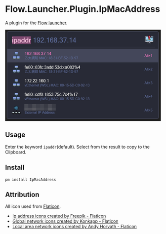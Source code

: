 # Flow.Launcher.Plugin.IpMacAddress

A plugin for the [Flow launcher](https://github.com/Flow-Launcher/Flow.Launcher).

![](./screenshot.png)

## Usage

Enter the keyword `ipaddr`(default). Select from the result to copy to the Clipboard.

## Install

```
pm install IpMacAddress
```

## Attribution

All icon used from [Flaticon](https://www.flaticon.com/).

- <a href="https://www.flaticon.com/free-icons/ip-address" title="ip address icons">Ip address icons created by Freepik - Flaticon</a>
- <a href="https://www.flaticon.com/free-icons/global-network" title="global network icons">Global network icons created by Konkapp - Flaticon</a>
- <a href="https://www.flaticon.com/free-icons/local-area-network" title="local area network icons">Local area network icons created by Andy Horvath - Flaticon</a>
